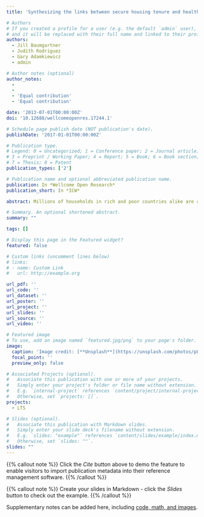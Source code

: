 ```yaml
---
title: 'Synthesizing the links between secure housing tenure and health for more equitable cities'

# Authors
# If you created a profile for a user (e.g. the default `admin` user), write the username (folder name) here
# and it will be replaced with their full name and linked to their profile.
authors:
  - Jill Baumgartner
  - Judith Rodriguez
  - Gary Adamkiewicz
  - admin

# Author notes (optional)
author_notes:
  - 
  -
  - 'Equal contribution'
  - 'Equal contribution'

date: '2013-07-01T00:00:00Z'
doi: '10.12688/wellcomeopenres.17244.1'

# Schedule page publish date (NOT publication's date).
publishDate: '2017-01-01T00:00:00Z'

# Publication type.
# Legend: 0 = Uncategorized; 1 = Conference paper; 2 = Journal article;
# 3 = Preprint / Working Paper; 4 = Report; 5 = Book; 6 = Book section;
# 7 = Thesis; 8 = Patent
publication_types: ['2']

# Publication name and optional abbreviated publication name.
publication: In *Wellcome Open Research*
publication_short: In *ICW*

abstract: Millions of households in rich and poor countries alike are at risk of being unwilfully displaced from their homes or the land on which they live (i.e., lack secure tenure), and the urban poor are most vulnerable. Improving housing tenure security may be an intervention to improve housing and environmental conditions and reduce urban health inequalities. Building on stakeholder workshops and a narrative review of the literature, we developed a conceptual model that infers the mechanisms through which more secure housing tenure can improve housing, environmental quality, and health. Empirical studies show that more secure urban housing tenure can boost economic mobility, improve housing and environmental conditions including reduced exposure to pollution, create safer and more resourced communities, and improve physical and mental health. These links are shared across tenure renters and owners and different economic settings. Broader support is needed for context-appropriate policies and actions to improve tenure security as a catalyst for cultivating healthier homes and neighbourhoods and reducing urban health inequalities in cities.

# Summary. An optional shortened abstract.
summary: ""

tags: []

# Display this page in the Featured widget?
featured: false

# Custom links (uncomment lines below)
# links:
# - name: Custom Link
#   url: http://example.org

url_pdf: ''
url_code: ''
url_dataset: ''
url_poster: ''
url_project: ''
url_slides: ''
url_source: ''
url_video: ''

# Featured image
# To use, add an image named `featured.jpg/png` to your page's folder.
image:
  caption: 'Image credit: [**Unsplash**](https://unsplash.com/photos/pLCdAaMFLTE)'
  focal_point: ''
  preview_only: false

# Associated Projects (optional).
#   Associate this publication with one or more of your projects.
#   Simply enter your project's folder or file name without extension.
#   E.g. `internal-project` references `content/project/internal-project/index.md`.
#   Otherwise, set `projects: []`.
projects:
  - LTS

# Slides (optional).
#   Associate this publication with Markdown slides.
#   Simply enter your slide deck's filename without extension.
#   E.g. `slides: "example"` references `content/slides/example/index.md`.
#   Otherwise, set `slides: ""`.
slides: ""
---
```


{{% callout note %}}
Click the _Cite_ button above to demo the feature to enable visitors to import publication metadata into their reference management software.
{{% /callout %}}

{{% callout note %}}
Create your slides in Markdown - click the _Slides_ button to check out the example.
{{% /callout %}}

Supplementary notes can be added here, including [code, math, and images](https://wowchemy.com/docs/writing-markdown-latex/).
